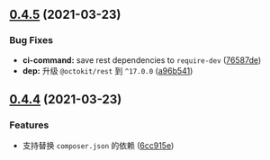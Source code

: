 ## [0.4.5](https://github.com/twinh/replace-pkg-dep/compare/v0.4.4...v0.4.5) (2021-03-23)


### Bug Fixes

* **ci-command:** save rest dependencies to `require-dev` ([76587de](https://github.com/twinh/replace-pkg-dep/commit/76587deee6a10c8d0c50e921076a4ac2e9dd12cb))
* **dep:** 升级 `@octokit/rest` 到 `^17.0.0` ([a96b541](https://github.com/twinh/replace-pkg-dep/commit/a96b5418fe39b500823a2355cce3fb72eb5fdb9a))

## [0.4.4](https://github.com/twinh/replace-pkg-dep/compare/v0.4.3...v0.4.4) (2021-03-23)


### Features

* 支持替换 `composer.json` 的依赖 ([6cc915e](https://github.com/twinh/replace-pkg-dep/commit/6cc915e289e986a8d3185444c90d2f945e516c50))
